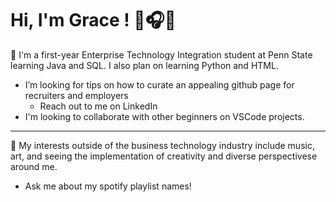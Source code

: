 # Hi, I'm Grace ! 🌺🎧🍙 #

🌟 I'm a first-year Enterprise Technology Integration student at Penn State learning Java and SQL. I also plan on learning Python and HTML.

* I’m looking for tips on how to curate an appealing github page for recruiters and employers
  * Reach out to me on LinkedIn
* I'm looking to collaborate with other beginners on VSCode projects.

-----

🎡 My interests outside of the business technology industry include music, art, and seeing the implementation of creativity and diverse perspectivese around me. 

* Ask me about my spotify playlist names!

<!--
**graceseliou/GraceSeLiou** is a ✨ _special_ ✨ repository because its `README.md` (this file) appears on your GitHub profile.

Here are some ideas to get you started:

- 🔭 I’m currently working on ...
- 🌱 I’m currently learning ...
- 👯 I’m looking to collaborate on ...
- 🤔 I’m looking for help with ...
- 💬 Ask me about ...
- 📫 How to reach me: ...
- 😄 Pronouns: ...
- ⚡ Fun fact: ...
-->
